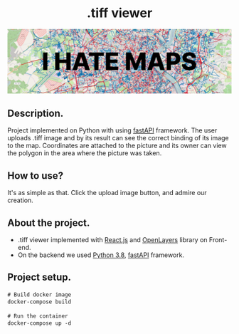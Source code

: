 <h1 align="center">.tiff viewer</h1>

<p align="center"><img src="./readme_assets/PIC2.png"></p>

## Description.
Project implemented on Python with using [fastAPI](https://fastapi.tiangolo.com/) framework. The user uploads .tiff
image and by its result can see the correct binding of its image to the map. Coordinates are attached to the picture and
its owner can view the polygon in the area where the picture was taken.

## How to use?
It's as simple as that. Click the upload image button, and admire our creation.

## About the project.
- .tiff viewer implemented with [React.js](https://react.dev/) and [OpenLayers](https://openlayers.org/) library on Front-end.
- On the backend we used [Python 3.8](https://www.python.org/), [fastAPI](https://fastapi.tiangolo.com/) framework.

## Project setup.
```
# Build docker image
docker-compose build

# Run the container
docker-compose up -d
```
